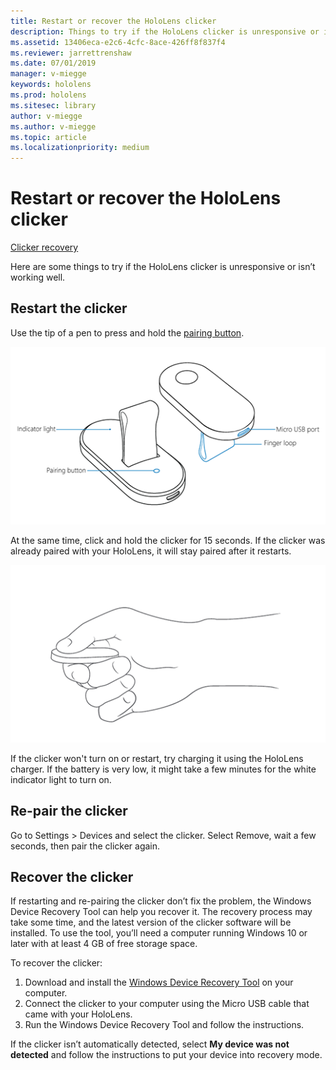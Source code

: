 ```yaml
---
title: Restart or recover the HoloLens clicker
description: Things to try if the HoloLens clicker is unresponsive or isn’t working well.
ms.assetid: 13406eca-e2c6-4cfc-8ace-426ff8f837f4
ms.reviewer: jarrettrenshaw
ms.date: 07/01/2019
manager: v-miegge
keywords: hololens
ms.prod: hololens
ms.sitesec: library
author: v-miegge
ms.author: v-miegge
ms.topic: article
ms.localizationpriority: medium
---
```


# Restart or recover the HoloLens clicker

[Clicker recovery](https://support.microsoft.com/en-us/help/15555)

Here are some things to try if the HoloLens clicker is unresponsive or isn’t working well.

## Restart the clicker

Use the tip of a pen to press and hold the [pairing button](https://support.microsoft.com/en-us/help/12646).

![Hold the pairing button](images/recover-clicker-1.png)

At the same time, click and hold the clicker for 15 seconds. If the clicker was already paired with your HoloLens, it will stay paired after it restarts.

![Hold the clicker](images/recover-clicker-2.png)

If the clicker won't turn on or restart, try charging it using the HoloLens charger. If the battery is very low, it might take a few minutes for the white indicator light to turn on.

## Re-pair the clicker

Go to Settings > Devices and select the clicker. Select Remove, wait a few seconds, then pair the clicker again. 

## Recover the clicker

If restarting and re-pairing the clicker don’t fix the problem, the Windows Device Recovery Tool can help you recover it. The recovery process may take some time, and the latest version of the clicker software will be installed. To use the tool, you’ll need a computer running Windows 10 or later with at least 4 GB of free storage space.

To recover the clicker:

1. Download and install the [Windows Device Recovery Tool](https://dev.azure.com/ContentIdea/ContentIdea/_queries/query/8a004dbe-73f8-4a32-94bc-368fc2f2a895/) on your computer.
1. Connect the clicker to your computer using the Micro USB cable that came with your HoloLens.
1. Run the Windows Device Recovery Tool and follow the instructions.

If the clicker isn’t automatically detected, select **My device was not detected** and follow the instructions to put your device into recovery mode.
